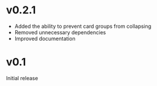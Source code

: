 # v0.2.1

- Added the ability to prevent card groups from collapsing
- Removed unnecessary dependencies
- Improved documentation

# v0.1

Initial release
